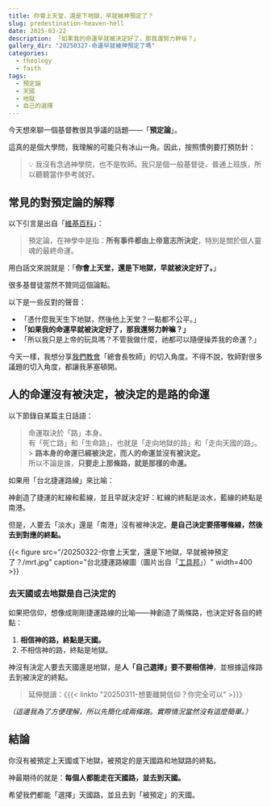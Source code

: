 ```yaml
---
title: 你會上天堂，還是下地獄，早就被神預定了？
slug: predestination-heaven-hell
date: 2025-03-22
description: 「如果我的命運早就被決定好了，那我還努力幹嘛？」
gallery_dir: "20250327-命運早就被神預定了嗎"
categories:
  - theology
  - faith
tags:
  - 預定論
  - 天國
  - 地獄
  - 自己的選擇
---
```


今天想來聊一個基督教很具爭議的話題——「**預定論**」。

這真的是個大學問，我理解的可能只有冰山一角。因此，按照慣例要打預防針：

> 💡 我沒有念過神學院，也不是牧師。我只是個一般基督徒、普通上班族，所以聽聽當作參考就好。

## 常見的對預定論的解釋

以下引言是出自「[維基百科](https://zh.wikipedia.org/zh-tw/%E9%A2%84%E5%AE%9A%E8%AE%BA)」：

> 預定論，在神學中是指：**所有事件都由上帝意志所決定**，特別是關於個人靈魂的最終命運。

用白話文來說就是：「**你會上天堂，還是下地獄，早就被決定好了。**」

很多基督徒當然不贊同這個論點。

以下是一些反對的聲音：

- 「憑什麼我天生下地獄，然後他上天堂？一點都不公平。」
- **「如果我的命運早就被決定好了，那我還努力幹嘛？」**
- 「所以我只是上帝的玩具嗎？不管我做什麼，祂都可以隨便操弄我的命運？」

今天一樣，我想分享[我們教會](https://cgm.org.tw/)「總會長牧師」的切入角度。不得不說，牧師對很多議題的切入角度，都讓我茅塞頓開。

## 人的命運沒有被決定，被決定的是路的命運

以下節錄自某篇主日話語：

> 命運取決於「路」本身。<br>
> 有「死亡路」和「生命路」，也就是「走向地獄的路」和「走向天國的路」。<br> > **路本身的命運已經被決定，而人的命運並沒有被決定。**<br>
> 所以不論是誰，**只要走上那條路，就是那樣的命運。**<br>

如果用「台北捷運路線」來比喻：

神創造了捷運的紅線和藍線，並且早就決定好：紅線的終點是淡水，藍線的終點是南港。

但是，人要去「淡水」還是「南港」沒有被神決定。**是自己決定要搭哪條線，然後去到對應的終點。**

{{< figure src="/20250322-你會上天堂，還是下地獄，早就被神預定了？/mrt.jpg" caption="台北捷運路線圖（圖片出自「[工具邦](https://tw.piliapp.com/mrt-taiwan/taipei/)」）" width=400 >}}

### 去天國或去地獄是自己決定的

如果把信仰，想像成剛剛捷運路線的比喻——神創造了兩條路，也決定好各自的終點：

1. **相信神的路，終點是天國。**
2. 不相信神的路，終點是地獄。

神沒有決定人要去天國還是地獄，是**人「自己選擇」要不要相信神**，並根據這條路去到被決定的終點。

> 延伸閱讀：《{{< linkto "20250311-想要離開信仰？你完全可以" >}}》

_（這邊我為了方便理解，所以先簡化成兩條路。實際情況當然沒有這麼簡單。）_

## 結論

你沒有被預定上天國或下地獄，被預定的是天國路和地獄路的終點。

神最期待的就是：**每個人都能走在天國路，並去到天國。**

希望我們都能「選擇」天國路，並且去到「被預定」的天國。
